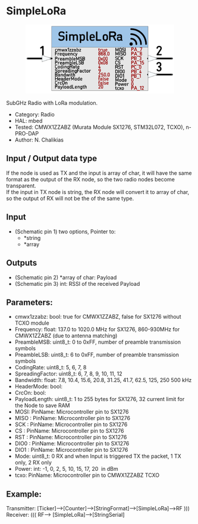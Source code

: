 # SimpleLoRa


<p align="center">
<img
src="img/01.PNG"
width = 400
/>
</p>

SubGHz Radio with LoRa modulation.
 *  Category: Radio
 *  HAL: mbed
 *  Tested: CMWX1ZZABZ (Murata Module SX1276, STM32L072, TCXO), n-PRO-DAP
 *  Author: N. Chalikias

## Input / Output data type
If the node is used as TX and the input is array of char, it will have the same format as the output of the RX node, so the two radio nodes become transparent.  
If the input in TX node is string, the RX node will convert it to array of char, so the output of RX will not be the of the same type.

## Input
 *  (Schematic pin 1) two options, Pointer to:
     *  *string
     *  *array

## Outputs
 *  (Schematic pin 2) *array of char: Payload
 *  (Schematic pin 3)  int: RSSI of the received Payload


## Parameters:
 *  cmwx1zzabz: bool: true for CMWX1ZZABZ, false for SX1276 without TCXO module
 *  Frequency: float: 137.0 to 1020.0 MHz for SX1276, 860-930MHz for CMWX1ZZABZ (due to antenna matching)
 *  PreambleMSB: uint8_t: 0 to 0xFF, number of preamble transmission symbols
 *  PreambleLSB: uint8_t: 6 to 0xFF,  number of preamble transmission symbols
 *  CodingRate: uint8_t: 5, 6, 7, 8
 *  SpreadingFactor: uint8_t: 6, 7, 8, 9, 10, 11, 12
 *  Bandwidth: float: 7.8, 10.4, 15.6, 20.8, 31.25, 41.7, 62.5, 125, 250 500 kHz
 *  HeaderMode: bool: 
 *  CrcOn: bool: 
 *  PayloadLength: uint8_t: 1 to 255 bytes for SX1276, 32 current limit for the Node to save RAM 
 *  MOSI: PinName: Microcontroller pin to SX1276
 *  MISO : PinName: Microcontroller pin to SX1276
 *  SCK : PinName: Microcontroller pin to SX1276
 *  CS : PinName: Microcontroller pin to SX1276
 *  RST : PinName: Microcontroller pin to SX1276
 *  DIO0 : PinName: Microcontroller pin to SX1276
 *  DIO1 : PinName: Microcontroller pin to SX1276
 *  Mode: uint8_t: 0 RX and when Input is triggered TX the packet, 1 TX only, 2 RX only
 *  Power: int: -1, 0, 2, 5, 10, 15, 17, 20  in dBm
 *  tcxo: PinName: Microcontroller pin to CMWX1ZZABZ TCXO

## Example:
Transmitter:  [Ticker]-->[Counter]-->[StringFormat]-->[SimpleLoRa]-->RF )))  
Receiver:  ((( RF--> [SimpleLoRa]-->[StringSerial]

